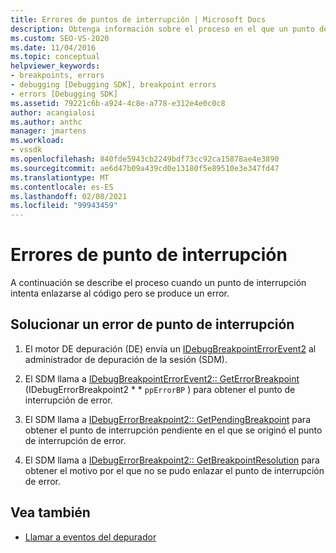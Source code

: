 ```yaml
---
title: Errores de puntos de interrupción | Microsoft Docs
description: Obtenga información sobre el proceso en el que un punto de interrupción intenta enlazarse al código, pero produce un error y cómo solucionar los errores de los puntos de interrupción.
ms.custom: SEO-VS-2020
ms.date: 11/04/2016
ms.topic: conceptual
helpviewer_keywords:
- breakpoints, errors
- debugging [Debugging SDK], breakpoint errors
- errors [Debugging SDK]
ms.assetid: 79221c6b-a924-4c8e-a778-e312e4e0c0c8
author: acangialosi
ms.author: anthc
manager: jmartens
ms.workload:
- vssdk
ms.openlocfilehash: 840fde5943cb2249bdf73cc92ca15878ae4e3890
ms.sourcegitcommit: ae6d47b09a439cd0e13180f5e89510e3e347fd47
ms.translationtype: MT
ms.contentlocale: es-ES
ms.lasthandoff: 02/08/2021
ms.locfileid: "99943459"
---
```

# <a name="breakpoint-errors"></a>Errores de punto de interrupción
A continuación se describe el proceso cuando un punto de interrupción intenta enlazarse al código pero se produce un error.

## <a name="troubleshoot-a-breakpoint-error"></a>Solucionar un error de punto de interrupción

1. El motor DE depuración (DE) envía un [IDebugBreakpointErrorEvent2](../../extensibility/debugger/reference/idebugbreakpointerrorevent2.md) al administrador de depuración de la sesión (SDM).

2. El SDM llama a [IDebugBreakpointErrorEvent2:: GetErrorBreakpoint](../../extensibility/debugger/reference/idebugbreakpointerrorevent2-geterrorbreakpoint.md) (IDebugErrorBreakpoint2 * * `ppErrorBP` ) para obtener el punto de interrupción de error.

3. El SDM llama a [IDebugErrorBreakpoint2:: GetPendingBreakpoint](../../extensibility/debugger/reference/idebugerrorbreakpoint2-getpendingbreakpoint.md) para obtener el punto de interrupción pendiente en el que se originó el punto de interrupción de error.

4. El SDM llama a [IDebugErrorBreakpoint2:: GetBreakpointResolution](../../extensibility/debugger/reference/idebugerrorbreakpoint2-getbreakpointresolution.md) para obtener el motivo por el que no se pudo enlazar el punto de interrupción de error.

## <a name="see-also"></a>Vea también
- [Llamar a eventos del depurador](../../extensibility/debugger/calling-debugger-events.md)
